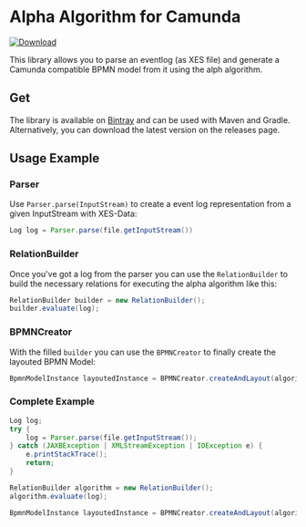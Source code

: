 # Alpha Algorithm for Camunda
[ ![Download](https://api.bintray.com/packages/kingjan1999/alpha-algorithm-camunda/alpha-camunda/images/download.svg) ](https://bintray.com/kingjan1999/alpha-algorithm-camunda/alpha-camunda/_latestVersion)

This library allows you to parse an eventlog (as XES file) and generate a Camunda compatible  BPMN model from it using the alph algorithm.

## Get

The library is available on [Bintray](https://bintray.com/kingjan1999/alpha-algorithm-camunda/alpha-camunda) and can be used with Maven and Gradle.
Alternatively, you can download the latest version on the releases page.

## Usage Example

### Parser

Use `Parser.parse(InputStream)` to create a event log representation from a given InputStream with XES-Data: 
```java
Log log = Parser.parse(file.getInputStream())
```

### RelationBuilder
Once you've got a log from the parser you can use the `RelationBuilder` to build the necessary relations for executing the alpha algorithm like this:
```java
RelationBuilder builder = new RelationBuilder();
builder.evaluate(log);
```

### BPMNCreator
With the filled `builder` you can use the `BPMNCreator` to finally create the layouted BPMN Model:
```java
BpmnModelInstance layoutedInstance = BPMNCreator.createAndLayout(algorithm);
```

### Complete Example

```java
Log log;
try {
    log = Parser.parse(file.getInputStream());
} catch (JAXBException | XMLStreamException | IOException e) {
    e.printStackTrace();
    return;
}

RelationBuilder algorithm = new RelationBuilder();
algorithm.evaluate(log);

BpmnModelInstance layoutedInstance = BPMNCreator.createAndLayout(algorithm);
```